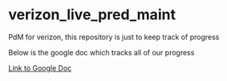 # verizon_live_pred_maint
PdM for verizon, this repository is just to keep track of progress

Below is the google doc which tracks all of our progress

[Link to Google Doc](https://docs.google.com/document/d/14BBh-7-JG5NZq8uTFadk59_jH-ARh8uMhUF8SZ34PYg/edit?ts=5dcb16a4)

